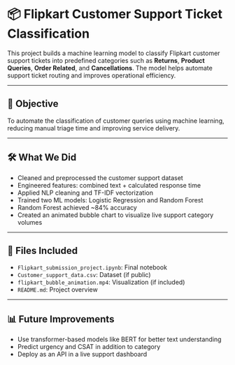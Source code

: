 # 📦 Flipkart Customer Support Ticket Classification

This project builds a machine learning model to classify Flipkart customer support tickets into predefined categories such as **Returns**, **Product Queries**, **Order Related**, and **Cancellations**. The model helps automate support ticket routing and improves operational efficiency.

---

## 🚀 Objective

To automate the classification of customer queries using machine learning, reducing manual triage time and improving service delivery.

---

## 🛠️ What We Did

- Cleaned and preprocessed the customer support dataset
- Engineered features: combined text + calculated response time
- Applied NLP cleaning and TF-IDF vectorization
- Trained two ML models: Logistic Regression and Random Forest
- Random Forest achieved ~84% accuracy
- Created an animated bubble chart to visualize live support category volumes

---

## 📁 Files Included

- `Flipkart_submission_project.ipynb`: Final notebook
- `Customer_support_data.csv`: Dataset (if public)
- `flipkart_bubble_animation.mp4`: Visualization (if included)
- `README.md`: Project overview

---

## 📊 Future Improvements

- Use transformer-based models like BERT for better text understanding
- Predict urgency and CSAT in addition to category
- Deploy as an API in a live support dashboard
